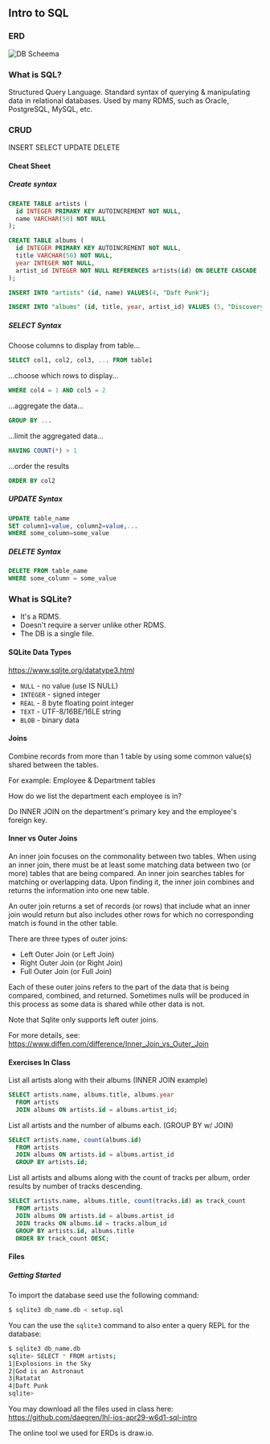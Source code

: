 ## Intro to SQL

### ERD

![DB Scheema](https://i.imgur.com/5LYKCdw.png)

### What is SQL?

Structured Query Language. Standard syntax of querying & manipulating data in relational databases. Used by many RDMS, such as Oracle, PostgreSQL, MySQL, etc.

### CRUD

INSERT
SELECT
UPDATE
DELETE

#### Cheat Sheet

##### Create syntax

```sql
CREATE TABLE artists (
  id INTEGER PRIMARY KEY AUTOINCREMENT NOT NULL,
  name VARCHAR(50) NOT NULL
);

CREATE TABLE albums (
  id INTEGER PRIMARY KEY AUTOINCREMENT NOT NULL,
  title VARCHAR(50) NOT NULL,
  year INTEGER NOT NULL,
  artist_id INTEGER NOT NULL REFERENCES artists(id) ON DELETE CASCADE
);

INSERT INTO "artists" (id, name) VALUES(4, "Daft Punk");

INSERT INTO "albums" (id, title, year, artist_id) VALUES (5, "Discovery", 2001, 4);
```

##### SELECT Syntax

Choose columns to display from table...

```sql
SELECT col1, col2, col3, ... FROM table1
```

...choose which rows to display...

```sql
WHERE col4 = 1 AND col5 = 2
```

...aggregate the data...

```sql
GROUP BY ...
```

...limit the aggregated data...

```sql
HAVING COUNT(*) > 1
```

...order the results

```sql
ORDER BY col2
```

##### UPDATE Syntax

```sql
UPDATE table_name
SET column1=value, column2=value,...
WHERE some_column=some_value
```

##### DELETE Syntax

```sql
DELETE FROM table_name
WHERE some_column = some_value
```

### What is SQLite?

- It's a RDMS.
- Doesn't require a server unlike other RDMS.
- The DB is a single file.

#### SQLite Data Types

https://www.sqlite.org/datatype3.html

- `NULL` - no value (use IS NULL)
- `INTEGER` - signed integer
- `REAL` - 8 byte floating point integer
- `TEXT` - UTF-8/16BE/16LE string
- `BLOB` - binary data

#### Joins

Combine records from more than 1 table by using some common value(s) shared between the tables.

For example: Employee & Department tables

How do we list the department each employee is in?

Do INNER JOIN on the department's primary key and the employee's foreign key.

#### Inner vs Outer Joins

An inner join focuses on the commonality between two tables. When using an inner join, there must be at least some matching data between two (or more) tables that are being compared. An inner join searches tables for matching or overlapping data. Upon finding it, the inner join combines and returns the information into one new table.

An outer join returns a set of records (or rows) that include what an inner join would return but also includes other rows for which no corresponding match is found in the other table.

There are three types of outer joins:

- Left Outer Join (or Left Join)
- Right Outer Join (or Right Join)
- Full Outer Join (or Full Join)

Each of these outer joins refers to the part of the data that is being compared, combined, and returned. Sometimes nulls will be produced in this process as some data is shared while other data is not.

Note that Sqlite only supports left outer joins.

For more details, see: https://www.diffen.com/difference/Inner_Join_vs_Outer_Join

#### Exercises In Class

List all artists along with their albums (INNER JOIN example)

```sql
SELECT artists.name, albums.title, albums.year
  FROM artists
  JOIN albums ON artists.id = albums.artist_id;
```

List all artists and the number of albums each. (GROUP BY w/ JOIN)

```sql
SELECT artists.name, count(albums.id)
  FROM artists
  JOIN albums ON artists.id = albums.artist_id
  GROUP BY artists.id;
```

List all artists and albums along with the count of tracks per album, order results by number of tracks descending.

```sql
SELECT artists.name, albums.title, count(tracks.id) as track_count
  FROM artists
  JOIN albums ON artists.id = albums.artist_id
  JOIN tracks ON albums.id = tracks.album_id
  GROUP BY artists.id, albums.title
  ORDER BY track_count DESC;
```

#### Files

##### Getting Started

To import the database seed use the following command:

```bash
$ sqlite3 db_name.db < setup.sql
```

You can the use the `sqlite3` command to also enter a query REPL for the database:

```bash
$ sqlite3 db_name.db
sqlite> SELECT * FROM artists;
1|Explosions in the Sky
2|God is an Astronaut
3|Ratatat
4|Daft Punk
sqlite>
```

You may download all the files used in class here: https://github.com/daegren/lhl-ios-apr29-w6d1-sql-intro

The online tool we used for ERDs is draw.io.
